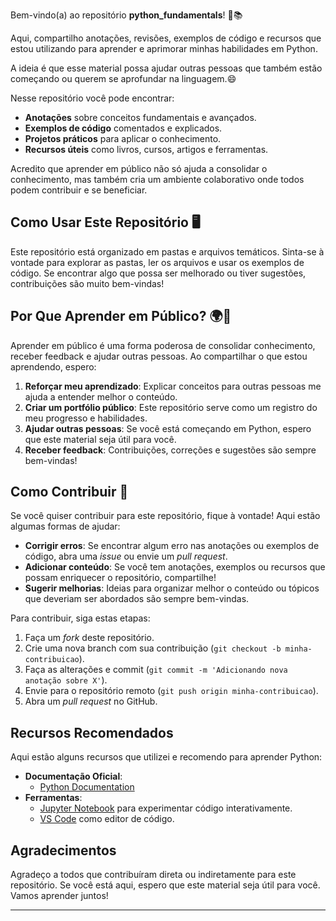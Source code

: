 Bem-vindo(a) ao repositório **python_fundamentals**! 🐍📚

Aqui, compartilho anotações, revisões, exemplos de código e recursos que estou utilizando para aprender e aprimorar minhas habilidades em Python. 

A ideia é que esse material possa ajudar outras pessoas que também estão começando ou querem se aprofundar na linguagem.😄

Nesse repositório você pode encontrar:

- **Anotações** sobre conceitos fundamentais e avançados.
- **Exemplos de código** comentados e explicados.
- **Projetos práticos** para aplicar o conhecimento.
- **Recursos úteis** como livros, cursos, artigos e ferramentas.

Acredito que aprender em público não só ajuda a consolidar o conhecimento, mas também cria um ambiente colaborativo onde todos podem contribuir e se beneficiar.

## Como Usar Este Repositório 🖥️

Este repositório está organizado em pastas e arquivos temáticos. Sinta-se à vontade para explorar as pastas, ler os arquivos e usar os exemplos de código. Se encontrar algo que possa ser melhorado ou tiver sugestões, contribuições são muito bem-vindas!

## Por Que Aprender em Público? 🌍📖

Aprender em público é uma forma poderosa de consolidar conhecimento, receber feedback e ajudar outras pessoas. Ao compartilhar o que estou aprendendo, espero:

1. **Reforçar meu aprendizado**: Explicar conceitos para outras pessoas me ajuda a entender melhor o conteúdo.
2. **Criar um portfólio público**: Este repositório serve como um registro do meu progresso e habilidades.
3. **Ajudar outras pessoas**: Se você está começando em Python, espero que este material seja útil para você.
4. **Receber feedback**: Contribuições, correções e sugestões são sempre bem-vindas!

## Como Contribuir 🤝

Se você quiser contribuir para este repositório, fique à vontade! Aqui estão algumas formas de ajudar:

- **Corrigir erros**: Se encontrar algum erro nas anotações ou exemplos de código, abra uma *issue* ou envie um *pull request*.
- **Adicionar conteúdo**: Se você tem anotações, exemplos ou recursos que possam enriquecer o repositório, compartilhe!
- **Sugerir melhorias**: Ideias para organizar melhor o conteúdo ou tópicos que deveriam ser abordados são sempre bem-vindas.

Para contribuir, siga estas etapas:

1. Faça um *fork* deste repositório.
2. Crie uma nova branch com sua contribuição (`git checkout -b minha-contribuicao`).
3. Faça as alterações e commit (`git commit -m 'Adicionando nova anotação sobre X'`).
4. Envie para o repositório remoto (`git push origin minha-contribuicao`).
5. Abra um *pull request* no GitHub.

## Recursos Recomendados 

Aqui estão alguns recursos que utilizei e recomendo para aprender Python:

- **Documentação Oficial**:
  - [Python Documentation](https://docs.python.org/3/)
- **Ferramentas**:
  - [Jupyter Notebook](https://jupyter.org/) para experimentar código interativamente.
  - [VS Code](https://code.visualstudio.com/) como editor de código.

## Agradecimentos

Agradeço a todos que contribuíram direta ou indiretamente para este repositório. Se você está aqui, espero que este material seja útil para você. Vamos aprender juntos!

---

